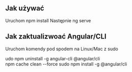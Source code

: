 Jak używać
----------
Uruchom npm install
Następnie ng serve

Jak zaktualizwoać Angular/CLI
-----------------------

Uruchom komendy pod spodem na Linux/Mac z sudo 

udo npm uninstall -g angular-cli @angular/cli <br/>
npm cache clean --force
sudo npm install -g @angular/cli
